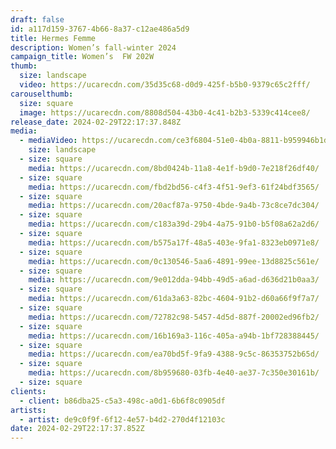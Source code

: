 ```yaml
---
draft: false
id: a117d159-3767-4b66-8a37-c12ae486a5d9
title: Hermes Femme
description: Women’s fall-winter 2024
campaign_title: Women’s  FW 202W
thumb:
  size: landscape
  video: https://ucarecdn.com/35d35c68-d0d9-425f-b5b0-9379c65c2fff/
carouselthumb:
  size: square
  image: https://ucarecdn.com/8808d504-43b0-4c41-b2b3-5339c414cee8/
release_date: 2024-02-29T22:17:37.848Z
media:
  - mediaVideo: https://ucarecdn.com/ce3f6804-51e0-4b0a-8811-b959946b1dc6/
    size: landscape
  - size: square
    media: https://ucarecdn.com/8bd0424b-11a8-4e1f-b9d0-7e218f26df40/
  - size: square
    media: https://ucarecdn.com/fbd2bd56-c4f3-4f51-9ef3-61f24bdf3565/
  - size: square
    media: https://ucarecdn.com/20acf87a-9750-4bde-9a4b-73c8ce7dc304/
  - size: square
    media: https://ucarecdn.com/c183a39d-29b4-4a75-91b0-b5f08a62a2d6/
  - size: square
    media: https://ucarecdn.com/b575a17f-48a5-403e-9fa1-8323eb0971e8/
  - size: square
    media: https://ucarecdn.com/0c130546-5aa6-4891-99ee-13d8825c561e/
  - size: square
    media: https://ucarecdn.com/9e012dda-94bb-49d5-a6ad-d636d21b0aa3/
  - size: square
    media: https://ucarecdn.com/61da3a63-82bc-4604-91b2-d60a66f9f7a7/
  - size: square
    media: https://ucarecdn.com/72782c98-5457-4d5d-887f-20002ed96fb2/
  - size: square
    media: https://ucarecdn.com/16b169a3-116c-405a-a94b-1bf728388445/
  - size: square
    media: https://ucarecdn.com/ea70bd5f-9fa9-4388-9c5c-86353752b65d/
  - size: square
    media: https://ucarecdn.com/8b959680-03fb-4e40-ae37-7c350e30161b/
  - size: square
clients:
  - client: b86dba25-c5a3-498c-a0d1-6b6f8c0905df
artists:
  - artist: de9c0f9f-6f12-4e57-b4d2-270d4f12103c
date: 2024-02-29T22:17:37.852Z
---
```

